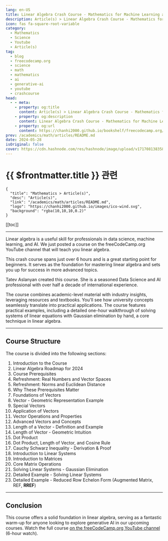 ```yaml
---
lang: en-US
title: Linear Algebra Crash Course - Mathematics for Machine Learning and Generative AI
description: Article(s) > Linear Algebra Crash Course - Mathematics for Machine Learning and Generative AI
icon: fas fa-square-root-variable
category: 
  - Mathematics
  - Science
  - Youtube
  - Article(s)
tag: 
  - blog
  - freecodecamp.org
  - science
  - math
  - mathematics
  - ai
  - generative-ai
  - youtube
  - crashcourse
head:
  - - meta:
    - property: og:title
      content: Article(s) > Linear Algebra Crash Course - Mathematics for Machine Learning and Generative AI
    - property: og:description
      content: Linear Algebra Crash Course - Mathematics for Machine Learning and Generative AI
    - property: og:url
      content: https://chanhi2000.github.io/bookshelf/freecodecamp.org/linear-algebra-crash-course-mathematics-for-machine-learning-and-generative-ai.html
prev: /academics/math/articles/README.md
date: 2024-05-28
isOriginal: false
cover: https://cdn.hashnode.com/res/hashnode/image/upload/v1717081383581/17d51141-3c59-4955-9047-02936f061c51.jpeg
---
```


# {{ $frontmatter.title }} 관련

```component VPCard
{
  "title": "Mathematics > Article(s)",
  "desc": "Article(s)",
  "link": "/academics/math/articles/README.md",
  "logo": "https://chanhi2000.github.io/images/ico-wind.svg",
  "background": "rgba(10,10,10,0.2)"
}
```

[[toc]]

---

<SiteInfo
  name="Linear Algebra Crash Course - Mathematics for Machine Learning and Generative AI"
  desc="Linear algebra is a useful skill for professionals in data science, machine learning, and AI. We just posted a course on the freeCodeCamp.org YouTube channel that will teach you linear algebra. This crash course spans just over 6 hours and is a great..."
  url="https://freecodecamp.org/news/linear-algebra-crash-course-mathematics-for-machine-learning-and-generative-ai/"
  logo="https://cdn.freecodecamp.org/universal/favicons/favicon.ico"
  preview="https://cdn.hashnode.com/res/hashnode/image/upload/v1717081383581/17d51141-3c59-4955-9047-02936f061c51.jpeg"/>

Linear algebra is a useful skill for professionals in data science, machine learning, and AI. We just posted a course on the freeCodeCamp.org YouTube channel that will teach you linear algebra.

This crash course spans just over 6 hours and is a great starting point for beginners. It serves as the foundation for mastering linear algebra and sets you up for success in more advanced topics.

Tatev Aslanyan created this course. She is a seasoned Data Science and AI professional with over half a decade of international experience.

The course combines academic-level material with industry insights, leveraging resources and textbooks. You'll see how university concepts seamlessly translate into practical applications. The course features practical examples, including a detailed one-hour walkthrough of solving systems of linear equations with Gaussian elimination by hand, a core technique in linear algebra.

---

## Course Structure

The course is divided into the following sections:

1. Introduction to the Course
2. Linear Algebra Roadmap for 2024
3. Course Prerequisites
4. Refreshment: Real Numbers and Vector Spaces
5. Refreshment: Norms and Euclidean Distance
6. Why These Prerequisites Matter
7. Foundations of Vectors
8. Vector - Geometric Representation Example
9. Special Vectors
10. Application of Vectors
11. Vector Operations and Properties
12. Advanced Vectors and Concepts
13. Length of a Vector - Definition and Example
14. Length of Vector - Geometric Intuition
15. Dot Product
16. Dot Product, Length of Vector, and Cosine Rule
17. Cauchy Schwarz Inequality - Derivation & Proof
18. Introduction to Linear Systems
19. Introduction to Matrices
20. Core Matrix Operations
21. Solving Linear Systems - Gaussian Elimination
22. Detailed Example - Solving Linear Systems
23. Detailed Example - Reduced Row Echelon Form (Augmented Matrix, REF, **RREF**)

---

## Conclusion

This course offers a solid foundation in linear algebra, serving as a fantastic warm-up for anyone looking to explore generative AI in our upcoming courses. Watch the full course [<FontIcon icon="fa-brands fa-youtube"/>on the freeCodeCamp.org YouTube channel](https://youtu.be/rSjt1E9WHaQ) (6-hour watch).

<VidStack src="youtube/rSjt1E9WHaQ" />

